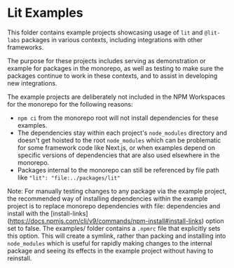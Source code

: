 # Lit Examples

This folder contains example projects showcasing usage of `lit` and `@lit-labs`
packages in various contexts, including integrations with other frameworks.

The purpose for these projects includes serving as demonstration or example for
packages in the monorepo, as well as testing to make sure the packages continue
to work in these contexts, and to assist in developing new integrations.

The example projects are deliberately not included in the NPM Workspaces for the
monorepo for the following reasons:

- `npm ci` from the monorepo root will not install dependencies for these
  examples.
- The dependencies stay within each project's `node_modules` directory and
  doesn't get hoisted to the root `node_modules` which can be problematic for
  some framework code like Next.js, or when examples depend on specific versions
  of dependencies that are also used elsewhere in the monorepo.
- Packages internal to the monorepo can still be referenced by file path like
  `"lit": "file:../packages/lit"`

Note: For manually testing changes to any package via the example project, the
recommended way of installing dependencies within the example project is to replace monorepo dependencies with file: dependencies and install with the [install-links]
(https://docs.npmjs.com/cli/v9/commands/npm-install#install-links) option set to
false. The examples/ folder contains a `.npmrc` file that explicitly sets
this option. This will create a symlink, rather than packing and installing into
`node_modules` which is useful for rapidly making changes to the internal
package and seeing its effects in the example project without having to
reinstall.
